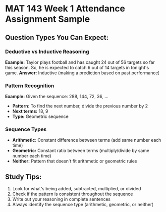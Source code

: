 # MAT 143 Week 1 Attendance Assignment Sample

## Question Types You Can Expect:

### Deductive vs Inductive Reasoning
**Example:** Taylor plays football and has caught 24 out of 56 targets so far this season. So, he is expected to catch 6 out of 14 targets in tonight's game.
**Answer:** Inductive (making a prediction based on past performance)

### Pattern Recognition
**Example:** Given the sequence: 288, 144, 72, 36, ...
- **Pattern:** To find the next number, divide the previous number by 2
- **Next terms:** 18, 9
- **Type:** Geometric sequence

### Sequence Types
- **Arithmetic:** Constant difference between terms (add same number each time)
- **Geometric:** Constant ratio between terms (multiply/divide by same number each time)
- **Neither:** Pattern that doesn't fit arithmetic or geometric rules

## Study Tips:
1. Look for what's being added, subtracted, multiplied, or divided
2. Check if the pattern is consistent throughout the sequence  
3. Write out your reasoning in complete sentences
4. Always identify the sequence type (arithmetic, geometric, or neither)
